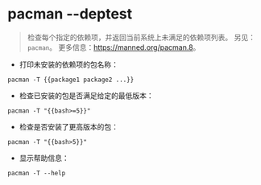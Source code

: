 # pacman --deptest

> 检查每个指定的依赖项，并返回当前系统上未满足的依赖项列表。
> 另见：`pacman`。
> 更多信息：<https://manned.org/pacman.8>。

- 打印未安装的依赖项的包名称：

`pacman -T {{package1 package2 ...}}`

- 检查已安装的包是否满足给定的最低版本：

`pacman -T "{{bash>=5}}"`

- 检查是否安装了更高版本的包：

`pacman -T "{{bash>5}}"`

- 显示帮助信息：

`pacman -T --help`